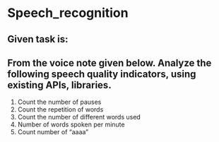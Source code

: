 # Speech_recognition

## Given task is:

## From the voice note given below. Analyze the following speech quality indicators, using existing APIs, libraries.

1) Count the number of pauses
2) Count the repetition of words
3) Count the number of different words used
4) Number of words spoken per minute
5) Count number of “aaaa”
